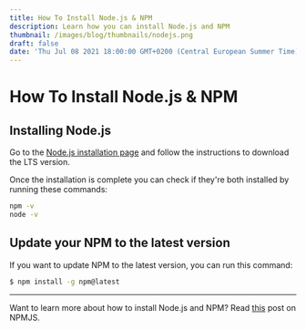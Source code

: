 ```yaml
---
title: How To Install Node.js & NPM
description: Learn how you can install Node.js and NPM
thumbnail: /images/blog/thumbnails/nodejs.png
draft: false
date: 'Thu Jul 08 2021 18:00:00 GMT+0200 (Central European Summer Time)'
---
```


# How To Install Node.js & NPM

## Installing Node.js

Go to the [Node.js installation page](https://nodejs.org/en/download/) and follow the instructions to download the LTS version.

Once the installation is complete you can check if they're both installed by running these commands:

```bash
npm -v
node -v
```

## Update your NPM to the latest version

If you want to update NPM to the latest version, you can run this command:

```bash
$ npm install -g npm@latest
```

---

Want to learn more about how to install Node.js and NPM? Read [this](https://docs.npmjs.com/downloading-and-installing-node-js-and-npm) post on NPMJS.